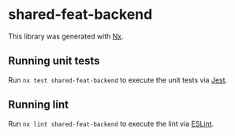 # shared-feat-backend

This library was generated with [Nx](https://nx.dev).

## Running unit tests

Run `nx test shared-feat-backend` to execute the unit tests via [Jest](https://jestjs.io).

## Running lint

Run `nx lint shared-feat-backend` to execute the lint via [ESLint](https://eslint.org/).
